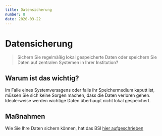 ```yaml
---
title: Datensicherung
number: 8
date: 2020-03-22
---
```


# Datensicherung

> Sichern Sie regelmäßig lokal gespeicherte Daten oder speichern Sie Daten auf zentralen Systemen in Ihrer Institution?

## Warum ist das wichtig? 
Im Falle eines Systemversagens oder falls ihr Speichermedium kaputt ist, müssen Sie sich keine Sorgen machen, dass die Daten verloren gehen. Idealerweise werden wichtige Daten überhaupt nicht lokal gespeichert.

## Maßnahmen 
Wie Sie Ihre Daten sichern können, hat das BSI <a href="https://www.bsi-fuer-buerger.de/BSIFB/DE/Empfehlungen/Datensicherung/datensicherung_node.html" target="_blank"> hier aufgeschrieben </a>
